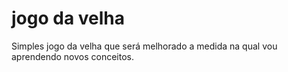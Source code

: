 # jogo da velha
<p>Simples jogo da velha que será melhorado a medida na qual vou aprendendo novos conceitos.</p>
